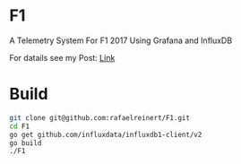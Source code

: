 # F1
A Telemetry System For F1 2017 Using Grafana and InfluxDB

For datails see my Post: [Link](https://medium.com/@rafaelreinert/building-my-own-telemetry-system-for-f1-2017-game-using-golang-influxdb-and-grafana-48dedbd2cdc1)
# Build
``` sh
git clone git@github.com:rafaelreinert/F1.git
cd F1
go get github.com/influxdata/influxdb1-client/v2
go build
./F1
```
